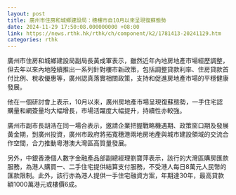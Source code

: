 ```yaml
---
layout: post
title: 廣州市住房和城鄉建設局：穗樓市自10月以來呈現復蘇態勢
date: 2024-11-29 17:50:08.000000000 +08:00
link: https://news.rthk.hk/rthk/ch/component/k2/1781413-20241129.htm
categories: rthk
---
```


廣州市住房和城鄉建設局副局長黃成軍表示，雖然近年內地房地產市場經歷調整，但去年以來內地陸續推出一系列針對樓市新政策，包括調整貸款利率、住房貸款首付比例、稅收優惠等，廣州認真落實相關政策，支持和促進房地產市場的平穩健康發展。

他在一個研討會上表示，10月以來，廣州房地產市場呈現復蘇態勢，一手住宅認購量和網簽量均大幅增長，市場活躍度大幅提升，持續性亦較強。

廣州市副市長胡浩在同一場合表示，邀請企業把握戰略機遇期、政策窗口期及發展黃金期，到廣州投資，廣州市政府將拓寬穗港兩地房地產與城市建設領域的交流合作空間，合力推動粵港澳大灣區高質量發展。

另外，中銀香港個人數字金融產品部副總經理劉寶萍表示，該行的大灣區購房匯款服務，為港人購買一、二手住宅提供結算支付服務，不受港人每日8萬元人民幣的匯款限制。此外，該行亦為港人提供一手住宅融資方案，年期達30年，最高貸款額1000萬港元或樓價6成。
